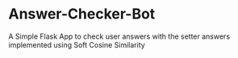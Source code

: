 # Answer-Checker-Bot
A Simple Flask App to check user answers with the setter answers implemented using Soft Cosine Similarity 
